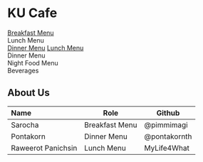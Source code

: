# KU Cafe

[Breakfast Menu](Menu.md#-breakfast-menu)   
Lunch Menu  
[Dinner Menu](Menu.md#-dinner-menu)
[Lunch Menu](Menu.md#-lunch-menu)  
Dinner Menu  
Night Food Menu  
Beverages  


## About Us

| Name      | Role      | Github          |
|:----------|-----------|-----------------|
| Sarocha | Breakfast Menu | @pimmimagi|
| Pontakorn       | Dinner Menu       | @pontakornth      |
| Raweerot Panichsin | Lunch Menu | MyLife4What |
